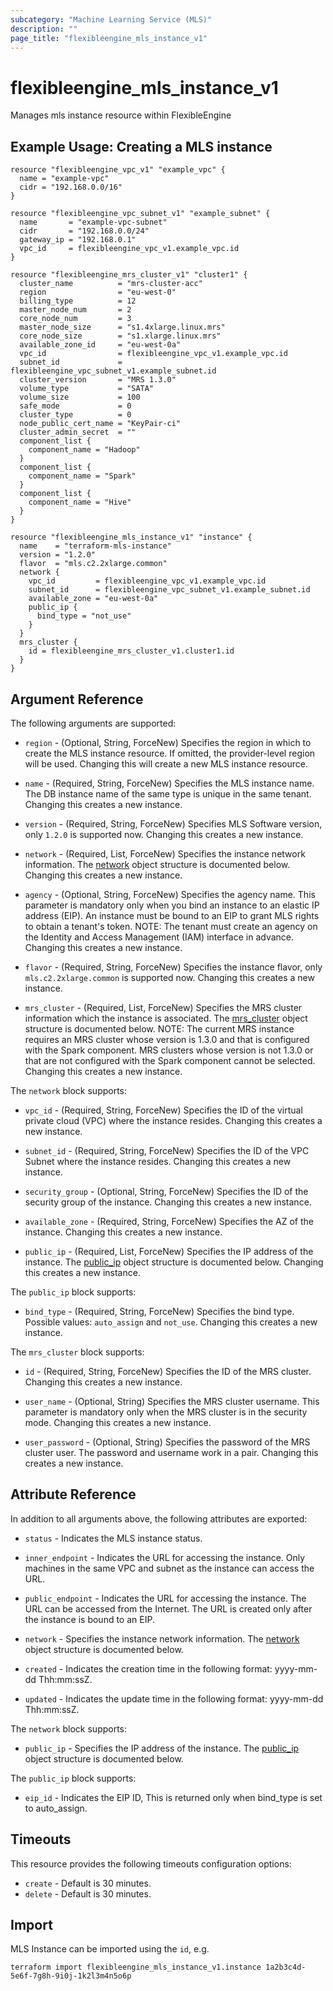 ```yaml
---
subcategory: "Machine Learning Service (MLS)"
description: ""
page_title: "flexibleengine_mls_instance_v1"
---
```


# flexibleengine_mls_instance_v1

Manages mls instance resource within FlexibleEngine

## Example Usage:  Creating a MLS instance

```hcl
resource "flexibleengine_vpc_v1" "example_vpc" {
  name = "example-vpc"
  cidr = "192.168.0.0/16"
}

resource "flexibleengine_vpc_subnet_v1" "example_subnet" {
  name       = "example-vpc-subnet"
  cidr       = "192.168.0.0/24"
  gateway_ip = "192.168.0.1"
  vpc_id     = flexibleengine_vpc_v1.example_vpc.id
}

resource "flexibleengine_mrs_cluster_v1" "cluster1" {
  cluster_name          = "mrs-cluster-acc"
  region                = "eu-west-0"
  billing_type          = 12
  master_node_num       = 2
  core_node_num         = 3
  master_node_size      = "s1.4xlarge.linux.mrs"
  core_node_size        = "s1.xlarge.linux.mrs"
  available_zone_id     = "eu-west-0a"
  vpc_id                = flexibleengine_vpc_v1.example_vpc.id
  subnet_id             = flexibleengine_vpc_subnet_v1.example_subnet.id
  cluster_version       = "MRS 1.3.0"
  volume_type           = "SATA"
  volume_size           = 100
  safe_mode             = 0
  cluster_type          = 0
  node_public_cert_name = "KeyPair-ci"
  cluster_admin_secret  = ""
  component_list {
    component_name = "Hadoop"
  }
  component_list {
    component_name = "Spark"
  }
  component_list {
    component_name = "Hive"
  }
}

resource "flexibleengine_mls_instance_v1" "instance" {
  name    = "terraform-mls-instance"
  version = "1.2.0"
  flavor  = "mls.c2.2xlarge.common"
  network {
    vpc_id         = flexibleengine_vpc_v1.example_vpc.id
    subnet_id      = flexibleengine_vpc_subnet_v1.example_subnet.id
    available_zone = "eu-west-0a"
    public_ip {
      bind_type = "not_use"
    }
  }
  mrs_cluster {
    id = flexibleengine_mrs_cluster_v1.cluster1.id
  }
}

```

## Argument Reference

The following arguments are supported:

* `region` - (Optional, String, ForceNew) Specifies the region in which to create the MLS instance resource.
  If omitted, the provider-level region will be used. Changing this will create a new MLS instance resource.

* `name` - (Required, String, ForceNew) Specifies the MLS instance name. The DB instance name of
  the same type is unique in the same tenant. Changing this creates a new instance.

* `version` - (Required, String, ForceNew) Specifies MLS Software version, only `1.2.0` is supported now.
  Changing this creates a new instance.

* `network` - (Required, List, ForceNew) Specifies the instance network information. The [network](#mls_network)
  object structure is documented below. Changing this creates a new instance.

* `agency` - (Optional, String, ForceNew) Specifies the agency name. This parameter is mandatory only
  when you bind an instance to an elastic IP address (EIP). An instance must be
  bound to an EIP to grant MLS rights to obtain a tenant's token. NOTE: The tenant
  must create an agency on the Identity and Access Management (IAM) interface in
  advance. Changing this creates a new instance.

* `flavor` - (Required, String, ForceNew) Specifies the instance flavor, only `mls.c2.2xlarge.common`
  is supported now. Changing this creates a new instance.

* `mrs_cluster` - (Required, List, ForceNew) Specifies the MRS cluster information which the instance
  is associated. The [mrs_cluster](#mls_mrs_cluster) object structure is documented below.
  NOTE: The current MRS instance requires an MRS cluster whose version is 1.3.0 and that is configured with the
  Spark component. MRS clusters whose version is not 1.3.0 or that are not configured
  with the Spark component cannot be selected. Changing this creates a new instance.

<a name="mls_network"></a>
The `network` block supports:

* `vpc_id` - (Required, String, ForceNew) Specifies the ID of the virtual private cloud (VPC) where the
  instance resides. Changing this creates a new instance.

* `subnet_id` - (Required, String, ForceNew) Specifies the ID of the VPC Subnet where the instance resides.
  Changing this creates a new instance.

* `security_group` - (Optional, String, ForceNew) Specifies the ID of the security group of the instance.
  Changing this creates a new instance.

* `available_zone` - (Required, String, ForceNew) Specifies the AZ of the instance.
  Changing this creates a new instance.

* `public_ip` - (Required, List, ForceNew) Specifies the IP address of the instance. The [public_ip](#mls_public_ip)
  object structure is documented below. Changing this creates a new instance.

<a name="mls_public_ip"></a>
The `public_ip` block supports:

* `bind_type` - (Required, String, ForceNew) Specifies the bind type. Possible values: `auto_assign` and
  `not_use`. Changing this creates a new instance.

<a name="mls_mrs_cluster"></a>
The `mrs_cluster` block supports:

* `id` - (Required, String, ForceNew) Specifies the ID of the MRS cluster. Changing this creates a new instance.

* `user_name` - (Optional, String) Specifies the MRS cluster username. This parameter is mandatory
  only when the MRS cluster is in the security mode. Changing this creates a new instance.

* `user_password` - (Optional, String) Specifies the password of the MRS cluster user. The password
  and username work in a pair. Changing this creates a new instance.

## Attribute Reference

In addition to all arguments above, the following attributes are exported:

* `status` - Indicates the MLS instance status.

* `inner_endpoint` - Indicates the URL for accessing the instance. Only machines in the same
  VPC and subnet as the instance can access the URL.

* `public_endpoint` - Indicates the URL for accessing the instance. The URL can be accessed
  from the Internet. The URL is created only after the instance is bound to an EIP.

* `network` - Specifies the instance network information. The [network](#mls_attr_network)
  object structure is documented below.

* `created` - Indicates the creation time in the following format: yyyy-mm-dd Thh:mm:ssZ.

* `updated` - Indicates the update time in the following format: yyyy-mm-dd Thh:mm:ssZ.

<a name="mls_attr_network"></a>
The `network` block supports:

* `public_ip` - Specifies the IP address of the instance. The [public_ip](#mls_attr_public_ip)
  object structure is documented below.

<a name="mls_attr_public_ip"></a>
The `public_ip` block supports:

* `eip_id` - Indicates the EIP ID, This is returned only when bind_type is set to auto_assign.

## Timeouts

This resource provides the following timeouts configuration options:

* `create` - Default is 30 minutes.
* `delete` - Default is 30 minutes.

## Import

MLS Instance can be imported using the `id`, e.g.

```shell
terraform import flexibleengine_mls_instance_v1.instance 1a2b3c4d-5e6f-7g8h-9i0j-1k2l3m4n5o6p
```
